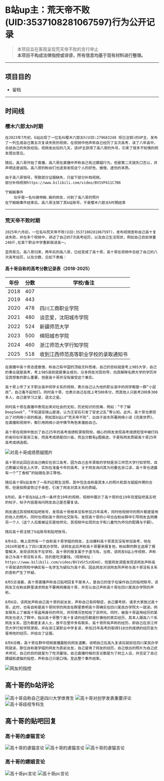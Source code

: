 # B站up主：荒天帝不败(UID:3537108281067597)行为公开记录

> 本项目旨在客观呈现荒天帝不败的言行举止  
> **本项目不构成法律指控或诽谤，所有信息均基于现有材料进行整理。**

---

## 项目目的

- 留档

---

## 时间线

> 
### 樱木六郎太h时期
    在2023年7月初，b站出现了一位名叫樱木六郎太h(UID:279683248 现已注销)的UP主，发布了一列生成自己第五次复读失败的视频，在视频中他声称自己经历了五次高考，读了八年高中，总结自己的失败经验。视频发出后的几天，该UP主获得了高八哥的外号，引来了很多不知情的网友提出意见。

    随后，高八哥开始了直播，高八哥在直播中声称自己有过嫖娼行为，但是第二天就矢口否认，并声明这是诬陷。高八哥的粉丝们也逐渐发现这个人的好色、傲慢、虚伪的本质。

    由于高八哥销号，导致部分证据缺失，只留下部分补档视频。
    部分补档视频https://www.bilibili.com/video/BV1VP411C7B6

    宁婉婉事件
        似乎是一名叫做林婉.婉的网友，问到了高八哥的照片
    在宁婉婉事件结束后，高八哥注销了其b站账号，于是樱木六郎太h时期结束
---
### 荒天帝不败时期
    2025年六月初，一位名叫荒天帝不败(UID:3537108281067597)，发布视频宣称自己高十复读失败，并在多个视频中，讲述了自己的7次高考经历，以及自己生活现状，例如自己目前体重240斤,在某个职业中学重新就读高一。

    显而易见，高八哥归来，两年后的高八哥，已经变成了高十哥，高十哥在视频中总结了自己的八次高考经历，以及分数，见如下表格：
#### 高十哥自称的高考分数记录表（2018-2025）

| 年份 | 分数 | 学校/备注                     |
|------|------|------------------------------|
| 2018 | 407  |                              |
| 2019 | 443  |                              |
| 2020 | 478  | 四川工商职业学院              |
| 2021 | 480  | 谈恋爱，沈阳城市学院          |
| 2022 | 524  | 新疆师范大学                  |
| 2023 | 500  | 绵阳城市学院                  |
| 2024 | 460  | 浙江师范大学行知学院                            |
| 2025 | 518  | 收到江西师范高等职业学校的录取通知书    |

    在直播中高十哥态度傲慢，称自己有中国的顶级文科思维，自己的目标就是考上985大学，自己的事业就是高考，考上985高校就是事业成功，众多网友对其劝导，向其解释名牌大学的学历并没其想象的那么重要，但是高十哥并没有接受这个事实。

    高十哥上传了关于职业高中同学关系的视频，表示自己认为他的职业高中的同学都是一群“小屁孩”，自己看不起他们。同时高十哥，也表示自己在班上考500多分，而其他人只能考200多300多人，自己是学习之星，语文之星。

    同时高十哥在直播中表现出来对社会的无知，历史知识的贫瘠，例如：“不了解DeepSeek”、“不知道安禄山是谁，认为王安石引发了安史之乱”等认知。此外，高十哥也表现出了对网络小说的痴迷，例如其b站id“荒天帝不败”，出自于辰东所著网络小说《完美世界》，在直播和视频中，都引用网络小说中情节角色来激励自己。

    高十哥在视频中放出了自己25年的高考成绩和录取院校，细心的网友发现高考成绩短信中被打码的省份似乎是浙江省，而高考成绩是四川省，而且分数有p图痕迹，于是有网友质疑高十哥25年高考成绩造假。

![对高十哥成绩质疑图片](./picture/0daf4fc5d8e69de37bad1d95fcfa2b73.png)

    高十哥对此回应说自己确实在浙江高考，因为自己去年录取的学校是浙江师范大学行知学院，自己欺骗父母去上大学，实则在准备今年的高考。关于网友询问其为何要去浙江读，高十哥也透露有一个“丁香般”的姑娘在浙江等他。

    随后高十哥b站发布了一系列近期生活照，其中包含自称是其本人的照片和其与姐姐外甥的合照，但是拍照姿势过于亲密，引发了网友对其关系的质疑。

    8月初，高十哥在b站上传一条怀念19年的视频，视频中展示了高十哥的在19年百度贴吧高五吧的帖子，帖子内容是询问网友自己是否要复读。

    网友通过其视频和贴吧账号，发现高十哥根本没有参加25年高考，同时他视频中的照片都是冒用的他人的照片。同时也得到高十哥的社交账号。发现高十哥的小号也在粉丝群中引导网友去网爆另一个人（这个人后面被证实是他师兄，其视频中出现的女子和儿童均为师兄的配偶与子嗣）。

    随后高十哥注销了b站账号和贴吧账号。

    8月4日，晚上突然有一个自称高十哥学姐的网友，主动爆料高十哥其实没有参加高考，他在2024年就考上了四川某民办学院，该网友此后声称高十哥要来报复他，粉丝群的群主选择了报警解决，发现该网友不在学校，高十哥的报复属于子虚乌有。当夜，该网友b站上传视频，声称自己与高十哥没有关系，目的是吃流量钱。（视频地址：https://www.bilibili.com/video/BV1VGt5zUEmU），但是网友调查发现该网友声称高十哥就读的院校中确实有一名学生为疑似为高十哥。因此网友对该网友所声称与高十哥没有关系的宣称产生了怀疑。
    
    8月5日凌晨，高十哥直播声称自己贴吧回复不是本人，是自己的侄子在操作自己的贴吧账号，该网友又在粉丝群里请求网友不要再网爆高十哥，并否认自己声称高十哥在四川某民办学院的声称。

    8月6日，该网友声称自己高十哥的前女友，声称自己有抑郁症，自己要考研，请求大家放过高十哥。此时，也有自称是高十哥同学的网友在群里表明高十哥确实在四川某民办学院大一就读。网友联系上了被高十哥盗用身份的师兄，并将情况告知给了该师兄。同时，被高十哥盗用经历的某网友也进入了群中，指出高十哥整个高十复读的经历都是抄袭他的真实经历，其本人跟高八个系网友关系，因为都是复读人士，故平日里中多有联系，高十哥所有声称的经历，即自己在浙江师范大学行知学院录取，并在浙江某职业中学复读，参加25年高考的取得518分的成绩的经历皆为冒用他的经历，并给出了证据。

    8月6日晚，高十哥在群中视频直播露脸向网友道歉，说明自己在高九复读后就前往四川某民办学院就读，那位自称是学姐的网友为其前女友，自己冒用了网友的经历，自己放出的照片为自己武术师兄，自己的目的就是为了吃流量钱，自己直播时候的言论都是为了树立人设，并否定了自己嫖娼和虐猫的指控，声称自己只是口嗨。至此整个事件结束。


![网友的指控](./picture/8875c9b83572ff8384fc238d6eadc880.png)



## 高十哥的b站评论
![高十哥自称自己是四川大学体育生](./picture/b66a30139ef1976db3772106c5b99800.png)
![高十哥对创学发表重要评论](./picture/e2b5f4e9dbe201e9596138a6f0b25a03.png)
![高十哥歧视专科生](./picture/105f73fa6577955316b52b6ba7273d92.png)

## 高十哥的贴吧回复
### 高十哥的虐猫言论
![高十哥的虐猫言论](./picture/IMG_5117.png)
![高十哥的虐猫言论](./picture/IMG_5162.jpg)
![高十哥的虐猫言论](./picture/IMG_5114.jpg)
### 高十哥的嫖娼言论
![高十哥pc言论](./picture/IMG_5163.jpg)
![高十哥pc言论](./picture/IMG_5160.jpg)
